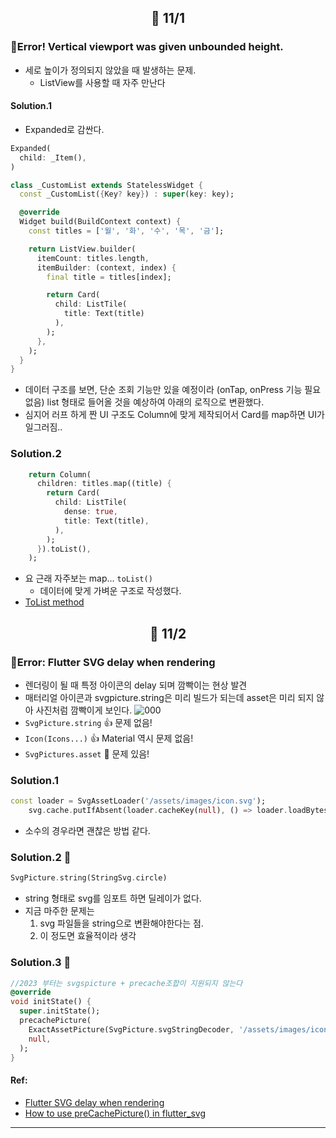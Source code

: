 ## <p align="center"> 📆 11/1</p>

### 🚨Error! Vertical viewport was given unbounded height.

- 세로 높이가 정의되지 않았을 때 발생하는 문제.
  - ListView를 사용할 때 자주 만난다

#### Solution.1

- Expanded로 감싼다.

```dart
Expanded(
  child: _Item(),
)
```

```dart
class _CustomList extends StatelessWidget {
  const _CustomList({Key? key}) : super(key: key);

  @override
  Widget build(BuildContext context) {
    const titles = ['월', '화', '수', '목', '금'];

    return ListView.builder(
      itemCount: titles.length,
      itemBuilder: (context, index) {
        final title = titles[index];

        return Card(
          child: ListTile(
            title: Text(title)
          ),
        );
      },
    );
  }
}
```

- 데이터 구조를 보면, 단순 조회 기능만 있을 예정이라 (onTap, onPress 기능 필요 없음) list 형태로 들어올 것을 예상하여 아래의 로직으로 변환했다.
- 심지어 러프 하게 짠 UI 구조도 Column에 맞게 제작되어서 Card를 map하면 UI가 일그러짐..

### Solution.2

```dart
    return Column(
      children: titles.map((title) {
        return Card(
          child: ListTile(
            dense: true,
            title: Text(title),
          ),
        );
      }).toList(),
    );
```

- 요 근래 자주보는 map... `toList()`
  - 데이터에 맞게 가벼운 구조로 작성했다.
- [ToList method](https://api.flutter.dev/flutter/dart-core/Iterable/toList.html)

## <p align="center"> 📆 11/2</p>

### 🚨Error: Flutter SVG delay when rendering

- 렌더링이 될 때 특정 아이콘의 delay 되며 깜빡이는 현상 발견
- 매터리얼 아이콘과 svgpicture.string은 미리 빌드가 되는데 asset은 미리 되지 않아 사진처럼 깜빡이게 보인다.
  ![000](https://github.com/Dabnii/Dabnii/assets/110847597/5d97226b-e5b6-4fab-9516-96da9ad27230)
- `SvgPicture.string` 👍 문제 없음!
- `Icon(Icons...)` 👍 Material 역시 문제 없음!
- `SvgPictures.asset` 💩 문제 있음!

### Solution.1

```dart
const loader = SvgAssetLoader('/assets/images/icon.svg');
    svg.cache.putIfAbsent(loader.cacheKey(null), () => loader.loadBytes(null));
```

- 소수의 경우라면 괜찮은 방법 같다.

### Solution.2 👏

```dart
SvgPicture.string(StringSvg.circle)
```

- string 형태로 svg를 임포트 하면 딜레이가 없다.
- 지금 마주한 문제는
  1. svg 파일들을 string으로 변환해야한다는 점.
  1. 이 정도면 효율적이라 생각

### Solution.3 💩

```dart
//2023 부터는 svgspicture + precache조합이 지원되지 않는다
@override
void initState() {
  super.initState();
  precachePicture(
    ExactAssetPicture(SvgPicture.svgStringDecoder, '/assets/images/icon.svg'),
    null,
  );
}
```

#### Ref:

- [Flutter SVG delay when rendering](https://stackoverflow.com/questions/66872111/flutter-svg-delay-when-rendering)
- [How to use preCachePicture() in flutter_svg](https://stackoverflow.com/questions/62257156/how-to-use-precachepicture-in-flutter-svg)

---
